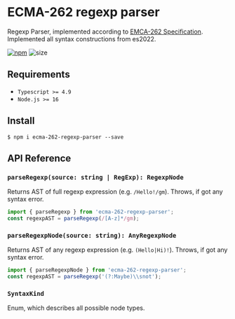 # ECMA-262 regexp parser

Regexp Parser, implemented according to [EMCA-262 Specification](https://tc39.es/ecma262/#sec-patterns).
Implemented all syntax constructions from es2022.

[![npm](https://badgen.net/npm/v/ecma-262-regexp-parser?color=blue)](https://www.npmjs.com/package/ecma-262-regexp-parser)
![size](https://badgen.net/packagephobia/install/ecma-262-regexp-parser)

## Requirements
- `Typescript >= 4.9`
- `Node.js >= 16`

## Install
```shell
$ npm i ecma-262-regexp-parser --save
```

## API Reference

### `parseRegexp(source: string | RegExp): RegexpNode`
Returns AST of full regexp expression (e.g. `/Hello!/gm`).
Throws, if got any syntax error.

```typescript
import { parseRegexp } from 'ecma-262-regexp-parser';
const regexpAST = parseRegexp(/[A-z]*/gm);
```

### `parseRegexpNode(source: string): AnyRegexpNode`
Returns AST of any regexp expression (e.g. `(Hello|Hi)!`).
Throws, if got any syntax error.

```typescript
import { parseRegexpNode } from 'ecma-262-regexp-parser';
const regexpAST = parseRegexp('(?:Maybe)\\snot');
```

### `SyntaxKind`
Enum, which describes all possible node types.

